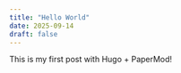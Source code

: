 ```yaml
---
title: "Hello World"
date: 2025-09-14
draft: false
---
```

This is my first post with Hugo + PaperMod!
